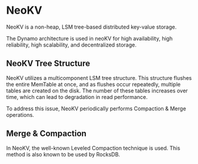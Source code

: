 # NeoKV

NeoKV is a non-heap, LSM tree-based distributed key-value storage.

The Dynamo architecture is used in neoKV for high availability, high reliability, high scalability, and decentralized storage.


## NeoKV Tree Structure
NeoKV utilizes a multicomponent LSM tree structure. This structure flushes the entire MemTable at once, and as flushes occur repeatedly, multiple tables are created on the disk.
The number of these tables increases over time, which can lead to degradation in read performance.

To address this issue, NeoKV periodically performs Compaction & Merge operations.

## Merge & Compaction
In NeoKV, the well-known Leveled Compaction technique is used. This method is also known to be used by RocksDB.
